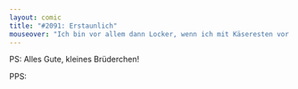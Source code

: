 ```yaml
---
layout: comic
title: "#2091: Erstaunlich"
mouseover: "Ich bin vor allem dann Locker, wenn ich mit Käseresten vor Mäuselöchern sitze und ihre Besitzer bezirze."
---
```


PS: 
Alles Gute, kleines Brüderchen!

PPS:
